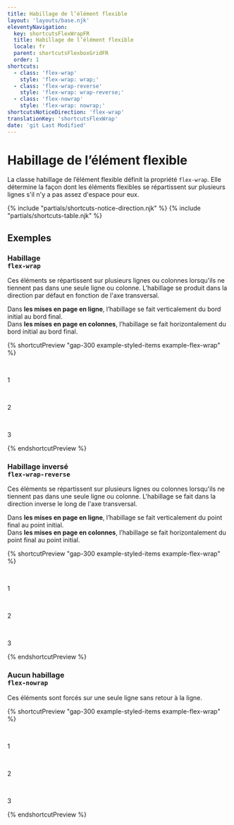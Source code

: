 ```yaml
---
title: Habillage de l’élément flexible
layout: 'layouts/base.njk'
eleventyNavigation:
  key: shortcutsFlexWrapFR
  title: Habillage de l’élément flexible
  locale: fr
  parent: shortcutsFlexboxGridFR
  order: 1
shortcuts:
  - class: 'flex-wrap'
    style: 'flex-wrap: wrap;'
  - class: 'flex-wrap-reverse'
    style: 'flex-wrap: wrap-reverse;'
  - class: 'flex-nowrap'
    style: 'flex-wrap: nowrap;'
shortcutsNoticeDirection: 'flex-wrap'
translationKey: 'shortcutsFlexWrap'
date: 'git Last Modified'
---
```


# Habillage de l’élément flexible

La classe habillage de l’élément flexible définit la propriété `flex-wrap`. Elle détermine la façon dont les éléments flexibles se répartissent sur plusieurs lignes s'il n'y a pas assez d'espace pour eux.

{% include "partials/shortcuts-notice-direction.njk" %}
{% include "partials/shortcuts-table.njk" %}

## Exemples

### Habillage<br/>`flex-wrap`

Ces éléments se répartissent sur plusieurs lignes ou colonnes lorsqu'ils ne tiennent pas dans une seule ligne ou colonne. L’habillage se produit dans la direction par défaut en fonction de l'axe transversal.

Dans **les mises en page en ligne**, l’habillage se fait verticalement du bord initial au bord final.<br/>
Dans **les mises en page en colonnes**, l’habillage se fait horizontalement du bord initial au bord final.

{% shortcutPreview "gap-300 example-styled-items example-flex-wrap" %}

<div class="d-flex flex-wrap">
  <p>1</p>
  <p>2</p>
  <p>3</p>
</div>
{% endshortcutPreview %}

### Habillage inversé<br/>`flex-wrap-reverse`

Ces éléments se répartissent sur plusieurs lignes ou colonnes lorsqu'ils ne tiennent pas dans une seule ligne ou colonne. L'habillage se fait dans la direction inverse le long de l'axe transversal.

Dans **les mises en page en ligne**, l’habillage se fait verticalement du point final au point initial.<br/>
Dans **les mises en page en colonnes**, l’habillage se fait horizontalement du point final au point initial.

{% shortcutPreview "gap-300 example-styled-items example-flex-wrap" %}

<div class="d-flex flex-wrap-reverse">
  <p>1</p>
  <p>2</p>
  <p>3</p>
</div>
{% endshortcutPreview %}

### Aucun habillage<br/>`flex-nowrap`

Ces éléments sont forcés sur une seule ligne sans retour à la ligne.

{% shortcutPreview "gap-300 example-styled-items example-flex-wrap" %}

<div class="d-flex flex-nowrap">
  <p>1</p>
  <p>2</p>
  <p>3</p>
</div>
{% endshortcutPreview %}
